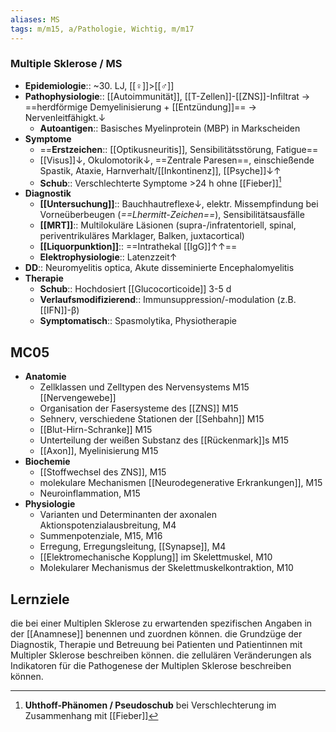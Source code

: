 ```yaml
---
aliases: MS
tags: m/m15, a/Pathologie, Wichtig, m/m17
---
```

### Multiple Sklerose / MS 
- **Epidemiologie**:: ~30. LJ, [[♀]]>[[♂]]
- **Pathophysiologie**:: [[Autoimmunität]], [[T-Zellen]]-[[ZNS]]-Infiltrat → ==herdförmige Demyelinisierung + [[Entzündung]]== → Nervenleitfähigkt.↓ 
	- **Autoantigen**:: Basisches Myelinprotein (MBP) in Markscheiden
- **Symptome**
	- ==**Erstzeichen**:: [[Optikusneuritis]], Sensibilitätsstörung, Fatigue==
	- [[Visus]]↓, Okulomotorik↓, ==Zentrale Paresen==, einschießende Spastik, Ataxie, Harnverhalt/[[Inkontinenz]], [[Psyche]]↓↑
	- **Schub**:: Verschlechterte Symptome >24 h ohne [[Fieber]][^1]
- **Diagnostik**
	- **[[Untersuchung]]**:: Bauchhautreflexe↓, elektr. Missempfindung bei Vorneüberbeugen (*==Lhermitt-Zeichen==*), Sensibilitätsausfälle
	- **[[MRT]]**:: Multilokuläre Läsionen (supra-/infratentoriell, spinal, periventrikuläres Marklager, Balken, juxtacortical)
	- **[[Liquorpunktion]]**:: ==Intrathekal [[IgG]]↑↑== 
	- **Elektrophysiologie**:: Latenzzeit↑ 
- **DD**:: Neuromyelitis optica, Akute disseminierte Encephalomyelitis
- **Therapie**
	- **Schub**:: Hochdosiert [[Glucocorticoide]] 3-5 d
	- **Verlaufsmodifizierend**:: Immunsuppression/-modulation (z.B. [[IFN]]-β)
	- **Symptomatisch**:: Spasmolytika, Physiotherapie

## MC05
- **Anatomie**
	- Zellklassen und Zelltypen des Nervensystems M15 [[Nervengewebe]]
	- Organisation der Fasersysteme des [[ZNS]] M15 
	- Sehnerv, verschiedene Stationen der [[Sehbahn]] M15 
	- [[Blut-Hirn-Schranke]] M15 
	- Unterteilung der weißen Substanz des [[Rückenmark]]s M15 
	- [[Axon]], Myelinisierung M15
- **Biochemie**
	- [[Stoffwechsel des ZNS]], M15 
	- molekulare Mechanismen [[Neurodegenerative Erkrankungen]], M15 
	- Neuroinflammation, M15 
- **Physiologie**
	- Varianten und Determinanten der axonalen Aktionspotenzialausbreitung, M4 
	- Summenpotenziale, M15, M16 
	- Erregung, Erregungsleitung, [[Synapse]], M4 
	- [[Elektromechanische Kopplung]] im Skelettmuskel, M10 
	- Molekularer Mechanismus der Skelettmuskelkontraktion, M10


## Lernziele
die bei einer Multiplen Sklerose zu erwartenden spezifischen Angaben in der [[Anamnese]] benennen und zuordnen können.
die Grundzüge der Diagnostik, Therapie und Betreuung bei Patienten und Patientinnen mit Multipler Sklerose beschreiben können.
die zellulären Veränderungen als Indikatoren für die Pathogenese der Multiplen Sklerose beschreiben können.

[^1]: **Uhthoff-Phänomen / Pseudoschub** bei Verschlechterung im Zusammenhang mit [[Fieber]]